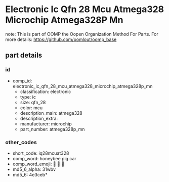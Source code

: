 # Electronic Ic Qfn 28 Mcu Atmega328 Microchip Atmega328P Mn  

note: This is part of OOMP the Oopen Organization Method For Parts. For more details: https://github.com/oomlout/oomp_base

##  part details





### id
* oomp_id: electronic_ic_qfn_28_mcu_atmega328_microchip_atmega328p_mn
  * classification: electronic
  * type: ic
  * size: qfn_28
  * color: mcu
  * description_main: atmega328
  * description_extra: 
  * manufacturer: microchip
  * part_number: atmega328p_mn

### other_codes
* short_code: iq28mcuat328
* oomp_word: honeybee pig car
* oomp_word_emoji: :honeybee: :pig: :car:
* md5_6_alpha: 31wbv
* md5_6: 4e3ceb* 